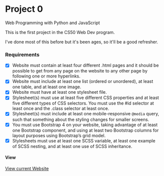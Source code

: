 # Project 0

Web Programming with Python and JavaScript

This is the first project in the CS50 Web Dev program.

I've done most of this before but it's been ages, so it'll be a good refresher.

### Requirements

- [x] Website must contain at least four different .html pages and it should be possible to get from any page on the website to any other page by following one or more hyperlinks.
- [x] Website must include at least one list (ordered or unordered), at least one table, and at least one image.
- [x] Website must have at least one stylesheet file.
- [x] Stylesheet(s) must use at least five different CSS properties and at least five different types of CSS selectors. You must use the #id selector at least once and the .class selector at least once.
- [x] Stylesheet(s) must include at least one mobile-responsive `@media` query, such that something about the styling changes for smaller screens.
- [x] You must use Bootstrap 4 on your website, taking advantage of at least one Bootstrap component, and using at least two Bootstrap columns for layout purposes using Bootstrap’s grid model.
- [x] Stylesheets must use at least one SCSS variable, at least one example of SCSS nesting, and at least one use of SCSS inheritance.

#### View

[View current Website](https://jkdelauney.github.io/web-project0/)
